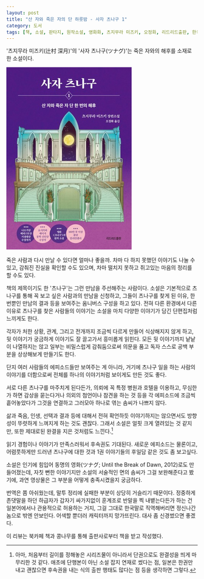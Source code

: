 ```yaml
---
layout: post
title: "산 자와 죽은 자의 단 하룻밤 - 사자 츠나구 1"
category: 도서
tags: [책, 소설, 판타지, 원작소설, 영화화, 츠지무라 미즈키, 오정화, 리드리드출판, 한국능률협회, 북카페 책과 콩나무, 서평]
---
```


'츠지무라 미즈키(辻村 深月)'의
'사자 츠나구(ツナグ)'는
죽은 자와의 해후를 소재로 한 소설이다.

![표지](/images/tsunagu-1-book-h480.jpg)

죽은 사람과 다시 만날 수 있다면 얼마나 좋을까.
차마 다 하지 못했던 이야기도 나눌 수 있고,
감춰진 진실을 확인할 수도 있으며,
차마 떨치지 못하고 쥐고있는 마음의 정리를 할 수도 있다.

책의 제목이기도 한 '츠나구'는 그런 만남을 주선해주는 사람이다.
소설은 기본적으로 츠나구를 통해 꼭 보고 싶은 사람과의 만남을 신청하고,
그들이 츠나구를 찾게 된 이유,
한번뿐인 만남의 결과 등을 보여주는 옴니버스 구성을 하고 있다.
전혀 다른 환경에서 다른 이유로 츠나구를 찾은 사람들의 이야기는
소설을 마치 다양한 이야기가 담긴 단편집처럼 느끼게도 한다.

각자가 처한 상황, 관계, 그리고 전개까지 조금씩 다르게 만들어 식상해지지 않게 하고,
뒷 이야기가 궁금하게 이야기도 잘 끌고가서 흥미롭게 읽힌다.
모든 뒷 이야기까지 낱낱이 나열하지는 않고 일부는 비밀스럽게 감춰둠으로써
의문을 품고 독자 스스로 공백 부분을 상상해보게 만들기도 한다.

단지 여러 사람들의 에피소드들만 보여주는 게 아니라,
거기에 츠나구 일을 하는 사람의 이야기를 더함으로써
전체를 하나의 이야기처럼 보이게도 만든 것도 좋다.

서로 다른 츠나구를 마주치게 된다든가,
의뢰에 꼭 특정 병원과 호텔을 이용하고,
무심한가 하면 감상을 묻는다거나
의외의 첨언이나 참견을 하는 것 등을
각 에피소드에 조금씩 흩어놓았다가
그것을 연결하고 그러모아 하나로 엮는 솜씨가 나쁘지 않다.

삶과 죽음, 인생, 선택과 결과 등에 대해서
전혀 확언하듯 이야기하지는 않으면서도
방향성이 뚜렷하게 느껴지게 하는 것도 괜찮다.
그래서 소설은 얼핏 크게 열려있는 것 같지만,
또한 제대로된 완결을 지은 것처럼도 느낀다.[^1]

[^1]: 아마, 처음부터 길이를 정해놓은 시리즈물이 아니라서 단권으로도 완결성을 띄게 마무리한 것 같다. 애초에 단행본이 아닌 소설 잡지 연재로 썼다는 점, 일본은 한권만 내고 괜찮으면 후속권을 내는 식의 출판 행태도 많다는 점 등을 생각하면 그렇다.

읽기 경험이나 이야기가 만족스러워서 후속권도 기대된다.
새로운 에피소드는 물론이고,
어렴풋하게만 드러낸 츠나구에 대한 것과
1권 이야기들의 후일담 같은 것도 좀 보고싶다.

소설은 인기에 힘입어 동명의 영화(ツナグ; Until the Break of Dawn, 2012)로도 만들어졌는데,
자칫 뻔한 이야기지만 소설의 서술적인 면의 솜씨가 그걸 보완해준다고 봤기에,
과연 영상물은 그 부분을 어떻게 충족시켰을지 궁금하다.

번역은 쫌 아쉬웠는데,
말투 정리에 실패한 부분이 상당히 거슬리기 때문이다.
정중하게 존댓말을 하던 하급자가 갑자기 싸가지없이 훈계조로 반말을 찍 내뱉는다든가 하는 건 일본어에서나 관용적으로 허용하는 거지,
그걸 그대로 한국말로 직역해버리면 정신나간 놈으로 밖엔 안보인다.
어색할 뿐더러 캐릭터까지 망가뜨린다.
대사 좀 신경썼으면 좋겠다.



<div class="im im-info">
이 리뷰는 북카페 책과 콩나무를 통해 출판사로부터 책을 받고 작성했다.
</div>
